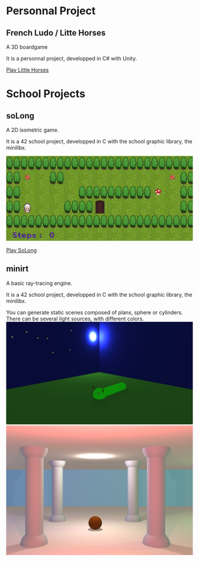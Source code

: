# Personnal Project

## French Ludo / Litte Horses

A 3D boardgame

It is a personnal project, developped in C# with Unity.

[Play Little Horses](./FrenchLudo.html)

# School Projects

## soLong

A 2D isometric game.

It is a 42 school project, developped in C with the school graphic library, the minilibx.

![SoLong](https://github.com/WickiRiama/wickiriama.github.io/blob/main/assets/img/SoLong.gif)

[Play SoLong](./soLong.html)

## minirt

A basic ray-tracing engine.

It is a 42 school project, developped in C with the school graphic library, the minilibx.

You can generate static scenes composed of plans, sphere or cylinders. There can be several light sources, with different colors.
![miniRT](./assets/img/miniRT_caterpillar.png) 
![miniRT](./assets/img/miniRT_columns.png)
